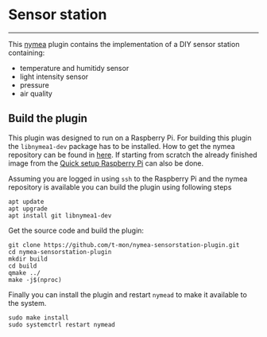 # Sensor station
--------------------------------

This [nymea](https://nymea.io) plugin contains the implementation of a DIY sensor station containing:

* temperature and humitidy sensor
* light intensity sensor
* pressure
* air quality


## Build the plugin

This plugin was designed to run on a Raspberry Pi. For building this plugin the `libnymea1-dev` package has to be installed. How to get the nymea repository can be found in [here](https://nymea.io/en/wiki/nymea/master/install/debian). If starting from scratch the already finished image from the [Quick setup Raspberry Pi](https://nymea.io/en/wiki/nymea/master/usage/quick-setup-raspberry-pi) can also be done.

Assuming you are logged in using `ssh` to the Raspberry Pi and the nymea repository is available you can build the plugin using following steps

    apt update
    apt upgrade
    apt install git libnymea1-dev

Get the source code and build the plugin:

    git clone https://github.com/t-mon/nymea-sensorstation-plugin.git
    cd nymea-sensorstation-plugin
    mkdir build
    cd build
    qmake ../
    make -j$(nproc)

Finally you can install the plugin and restart `nymead` to make it available to the system.

    sudo make install
    sudo systemctrl restart nymead

